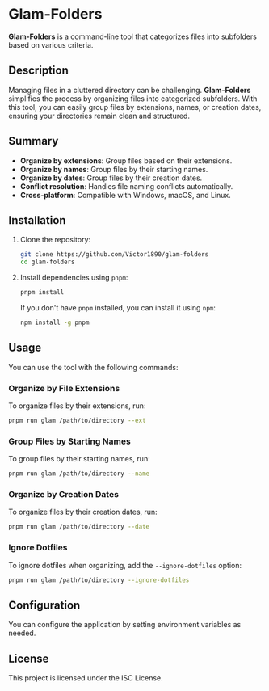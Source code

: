 # Glam-Folders

**Glam-Folders** is a command-line tool that categorizes files into subfolders based on various criteria.

## Description

Managing files in a cluttered directory can be challenging. **Glam-Folders** simplifies the process by organizing files into categorized subfolders. With this tool, you can easily group files by extensions, names, or creation dates, ensuring your directories remain clean and structured.

## Summary

- **Organize by extensions**: Group files based on their extensions.
- **Organize by names**: Group files by their starting names.
- **Organize by dates**: Group files by their creation dates.
- **Conflict resolution**: Handles file naming conflicts automatically.
- **Cross-platform**: Compatible with Windows, macOS, and Linux.

## Installation

1. Clone the repository:
    ```sh
    git clone https://github.com/Victor1890/glam-folders
    cd glam-folders
    ```

2. Install dependencies using `pnpm`:
    ```sh
    pnpm install
    ```

    If you don't have `pnpm` installed, you can install it using `npm`:
    ```sh
    npm install -g pnpm
    ```

## Usage

You can use the tool with the following commands:

### Organize by File Extensions

To organize files by their extensions, run:
```sh
pnpm run glam /path/to/directory --ext
```

### Group Files by Starting Names

To group files by their starting names, run:
```sh
pnpm run glam /path/to/directory --name
```

### Organize by Creation Dates

To organize files by their creation dates, run:
```sh
pnpm run glam /path/to/directory --date
```

### Ignore Dotfiles

To ignore dotfiles when organizing, add the `--ignore-dotfiles` option:
```sh
pnpm run glam /path/to/directory --ignore-dotfiles
```

## Configuration

You can configure the application by setting environment variables as needed.

## License

This project is licensed under the ISC License.